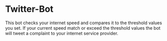 # Twitter-Bot
This bot checks your internet speed and compares it to the threshold values you set.  If your current speed match or exceed the threshold values the bot will tweet a complaint to your internet service provider. 
